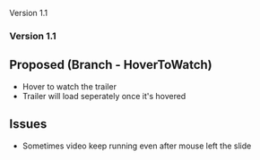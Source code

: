 Version 1.1

### Version 1.1

## Proposed (Branch - HoverToWatch)

- Hover to watch the trailer
- Trailer will load seperately once it's hovered

## Issues

- Sometimes video keep running even after mouse left the slide
